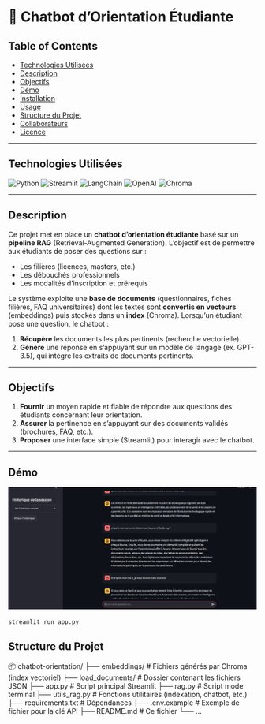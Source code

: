 # 🏫 Chatbot d’Orientation Étudiante



## Table of Contents

- [Technologies Utilisées](#technologies-utilisées)
- [Description](#description)
- [Objectifs](#objectifs)
- [Démo](#démo)
- [Installation](#installation)
- [Usage](#usage)
- [Structure du Projet](#structure-du-projet)
- [Collaborateurs](#collaborateurs)
- [Licence](#licence)

---

## Technologies Utilisées

![Python](https://img.shields.io/badge/Python-3.10%2B-3670A0?style=for-the-badge&logo=python&logoColor=ffdd54)
![Streamlit](https://img.shields.io/badge/Streamlit-FF4B4B?style=for-the-badge&logo=streamlit&logoColor=white)
![LangChain](https://img.shields.io/badge/LangChain-00A3E0?style=for-the-badge&logo=langchain&logoColor=white)
![OpenAI](https://img.shields.io/badge/OpenAI-412991?style=for-the-badge&logo=openai&logoColor=white)
![Chroma](https://img.shields.io/badge/Chroma-00A3E0?style=for-the-badge&logo=chroma&logoColor=white)

---

## Description

Ce projet met en place un **chatbot d’orientation étudiante** basé sur un **pipeline RAG** (Retrieval-Augmented Generation). L’objectif est de permettre aux étudiants de poser des questions sur :

- Les filières (licences, masters, etc.)  
- Les débouchés professionnels  
- Les modalités d’inscription et prérequis  

Le système exploite une **base de documents** (questionnaires, fiches filières, FAQ universitaires) dont les textes sont **convertis en vecteurs** (embeddings) puis stockés dans un **index** (Chroma). Lorsqu’un étudiant pose une question, le chatbot :

1. **Récupère** les documents les plus pertinents (recherche vectorielle).
2. **Génère** une réponse en s’appuyant sur un modèle de langage (ex. GPT-3.5), qui intègre les extraits de documents pertinents.

---

## Objectifs

1. **Fournir** un moyen rapide et fiable de répondre aux questions des étudiants concernant leur orientation.  
2. **Assurer** la pertinence en s’appuyant sur des documents validés (brochures, FAQ, etc.).  
3. **Proposer** une interface simple (Streamlit) pour interagir avec le chatbot.  

---

## Démo

![chatbot.jpg](chat.jpg)

```bash
streamlit run app.py
```

## Structure du Projet


📦 chatbot-orientation/
├── embeddings/                 # Fichiers générés par Chroma (index vectoriel)
├── load_documents/             # Dossier contenant les fichiers JSON
├── app.py                      # Script principal Streamlit
├── rag.py                      # Script mode terminal
├── utils_rag.py                # Fonctions utilitaires (indexation, chatbot, etc.)
├── requirements.txt            # Dépendances
├── .env.example                # Exemple de fichier pour la clé API
├── README.md                   # Ce fichier
└── ...
